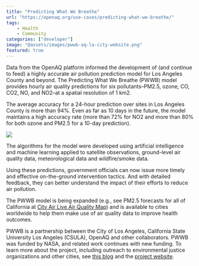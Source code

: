 ```yaml
---
title: "Predicting What We Breathe"
url: "https://openaq.org/use-cases/predicting-what-we-breathe/"
tags: 
    - Health 
    - Community
categories: ["developer"]
image: "@assets/images/pwwb-aq-la-city-website.png"
featured: true
---
```


Data from the OpenAQ platform informed the development of (and continue to feed) a highly accurate air pollution prediction model for Los Angeles County and beyond. The Predicting What We Breathe (PWWB) model provides hourly air quality predictions for six pollutants–PM2.5, ozone, CO, CO2, NO, and NO2–at a spatial resolution of 1 km2.

The average accuracy for a 24-hour prediction over sites in Los Angeles County is more than 94%. Even as far as 10 days in the future, the model maintains a high accuracy rate (more than 72% for NO2 and more than 80% for both ozone and PM2.5 for a 10-day prediction).

![](@assets/images/pwwb-aq-la-city-website.png)

The algorithms for the model were developed using artificial intelligence and machine learning applied to satellite observations, ground-level air quality data, meteorological data and wildfire/smoke data.

Using these predictions, government officials can now issue more timely and effective on-the-ground intervention tactics. And with detailed feedback, they can better understand the impact of their efforts to reduce air pollution.

The PWWB model is being expanded (e.g., see PM2.5 forecasts for all of California at [City Air Live Air Quality Map](https://www.ai-aq.com/MapForecastCA)) and is available to cities worldwide to help them make use of air quality data to improve health outcomes.

PWWB is a partnership between the City of Los Angeles, California State University Los Angeles (CSULA), OpenAQ and other collaborators. PWWB was funded by NASA, and related work continues with new funding. To learn more about the project, including outreach to environmental justice organizations and other cities, see [this blog](https://openaq.medium.com/predicting-what-we-breathe-fc929cf7f2fa) and the [project website](https://airquality.lacity.org/).
